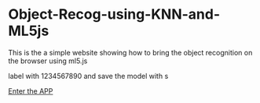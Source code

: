 # Object-Recog-using-KNN-and-ML5js
This is the a simple website showing how to bring the object recognition on the browser using ml5.js

label with 1234567890 and save the model with s

[Enter the APP](https://cenzwong.github.io/Object-Recog-using-KNN-and-ML5js/)
